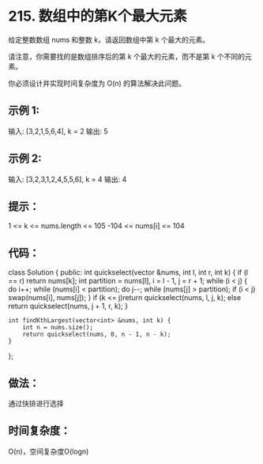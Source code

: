 # 215. 数组中的第K个最大元素
给定整数数组 nums 和整数 k，请返回数组中第 k 个最大的元素。

请注意，你需要找的是数组排序后的第 k 个最大的元素，而不是第 k 个不同的元素。

你必须设计并实现时间复杂度为 O(n) 的算法解决此问题。

 

## 示例 1:

输入: [3,2,1,5,6,4], k = 2
输出: 5
## 示例 2:

输入: [3,2,3,1,2,4,5,5,6], k = 4
输出: 4
 

## 提示：

1 <= k <= nums.length <= 105
-104 <= nums[i] <= 104

## 代码：
class Solution {
public:
    int quickselect(vector<int> &nums, int l, int r, int k) {
        if (l == r)
            return nums[k];
        int partition = nums[l], i = l - 1, j = r + 1;
        while (i < j) {
            do i++; while (nums[i] < partition);
            do j--; while (nums[j] > partition);
            if (i < j)
                swap(nums[i], nums[j]);
        }
        if (k <= j)return quickselect(nums, l, j, k);
        else return quickselect(nums, j + 1, r, k);
    }

    int findKthLargest(vector<int> &nums, int k) {
        int n = nums.size();
        return quickselect(nums, 0, n - 1, n - k);
    }
};

## 做法：
通过快排进行选择
## 时间复杂度：
O(n)，空间复杂度O(logn)